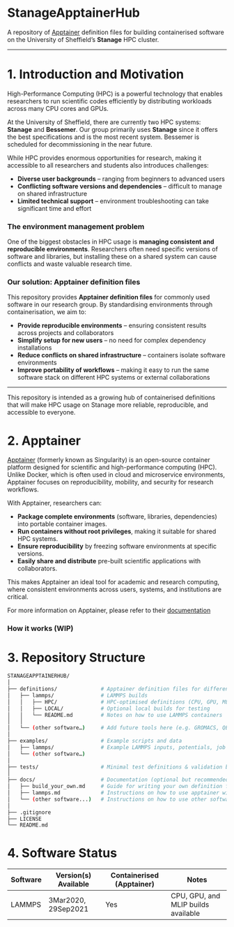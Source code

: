 # StanageApptainerHub

A repository of [Apptainer](https://apptainer.org/) definition files for building containerised software on the University of Sheffield’s **Stanage** HPC cluster.

---

# 1. Introduction and Motivation

High-Performance Computing (HPC) is a powerful technology that enables researchers to run scientific codes efficiently by distributing workloads across many CPU cores and GPUs.  

At the University of Sheffield, there are currently two HPC systems: **Stanage** and **Bessemer**. Our group primarily uses **Stanage** since it offers the best specifications and is the most recent system. Bessemer is scheduled for decommissioning in the near future.  

While HPC provides enormous opportunities for research, making it accessible to all researchers and students also introduces challenges:

- **Diverse user backgrounds** – ranging from beginners to advanced users  
- **Conflicting software versions and dependencies** – difficult to manage on shared infrastructure  
- **Limited technical support** – environment troubleshooting can take significant time and effort  

### The environment management problem

One of the biggest obstacles in HPC usage is **managing consistent and reproducible environments**. Researchers often need specific versions of software and libraries, but installing these on a shared system can cause conflicts and waste valuable research time.  

### Our solution: Apptainer definition files

This repository provides **Apptainer definition files** for commonly used software in our research group. By standardising environments through containerisation, we aim to:

- **Provide reproducible environments** – ensuring consistent results across projects and collaborators  
- **Simplify setup for new users** – no need for complex dependency installations  
- **Reduce conflicts on shared infrastructure** – containers isolate software environments  
- **Improve portability of workflows** – making it easy to run the same software stack on different HPC systems or external collaborations  

---

This repository is intended as a growing hub of containerised definitions that will make HPC usage on Stanage more reliable, reproducible, and accessible to everyone.

# 2. Apptainer

[Apptainer](https://apptainer.org/) (formerly known as Singularity) is an open-source container platform designed for scientific and high-performance computing (HPC). Unlike Docker, which is often used in cloud and microservice environments, Apptainer focuses on reproducibility, mobility, and security for research workflows.

With Apptainer, researchers can:

- **Package complete environments** (software, libraries, dependencies) into portable container images.  
- **Run containers without root privileges**, making it suitable for shared HPC systems.  
- **Ensure reproducibility** by freezing software environments at specific versions.  
- **Easily share and distribute** pre-built scientific applications with collaborators.  

This makes Apptainer an ideal tool for academic and research computing, where consistent environments across users, systems, and institutions are critical.

For more information on Apptainer, please refer to their [documentation](https://apptainer.org/docs/user/main/index.html)

### How it works (WIP)

# 3. Repository Structure

```bash
STANAGEAPPTAINERHUB/
│
├── definitions/              # Apptainer definition files for different software
│   ├── lammps/               # LAMMPS builds
│   │   ├── HPC/              # HPC-optimised definitions (CPU, GPU, MLIP, etc.)
│   │   ├── LOCAL/            # Optional local builds for testing
│   │   └── README.md         # Notes on how to use LAMMPS containers
│   │
│   └── (other software…)     # Add future tools here (e.g. GROMACS, QE)
│
├── examples/                 # Example scripts and data
│   ├── lammps/               # Example LAMMPS inputs, potentials, job scripts
│   └── (other software…)     
│
├── tests/                    # Minimal test definitions & validation builds
│
├── docs/                     # Documentation (optional but recommended)
│   ├── build_your_own.md     # Guide for writing your own definition files
│   ├── lammps.md             # Instructions on how to use apptainer with LAMMPS
│   └── (other software...)   # Instructions on how to use other software
│
├── .gitignore
├── LICENSE                   
└── README.md
```

# 4. Software Status

| Software   | Version(s) Available | Containerised (Apptainer) | Notes |
|------------|----------------------|---------------------------|-------|
| LAMMPS     | 3Mar2020, 29Sep2021  | Yes                       | CPU, GPU, and MLIP builds available |
